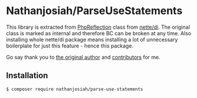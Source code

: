Nathanjosiah/ParseUseStatements
======

This library is extracted from [PhpReflection](https://github.com/nette/di/blob/ed1b90255688b08b87ae641f2bf1dfcba586ae5b/src/DI/PhpReflection.php) class from [nette/di](https://packagist.org/packages/nette/di).
The original class is marked as internal and therefore BC can be broken at any time. Also installing whole nette/di package means installing a lot of unnecessary boilerplate for just this feature - hence this package.

Go say thank you to [the original author](https://davidgrudl.com/) and [contributors](https://github.com/nette/di/graphs/contributors) for me.


Installation
------------

```sh
$ composer require nathanjosiah/parse-use-statements
```
